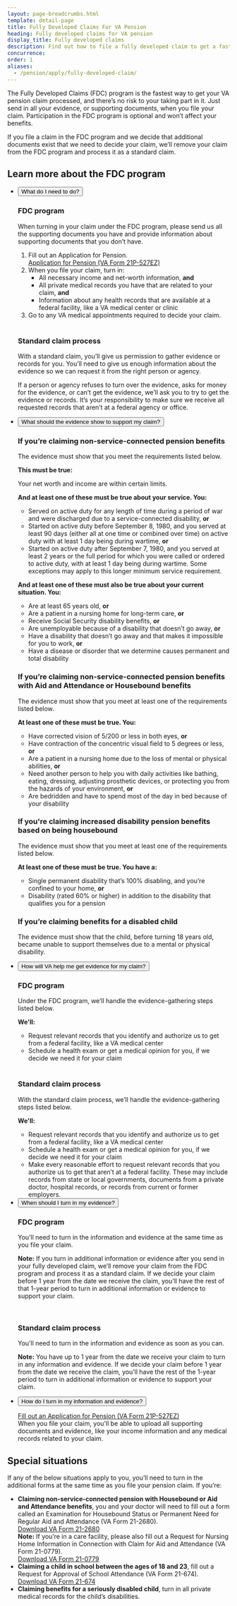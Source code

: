 ```yaml
---
layout: page-breadcrumbs.html
template: detail-page
title: Fully Developed Claims For VA Pension
heading: Fully developed claims for VA pension
display_title: Fully developed claims
description: Find out how to file a fully developed claim to get a faster decision on your VA pension claim. Through the Fully Developed Claims program, you'll submit all the evidence (supporting documents) you have—or can easily get—along with your claim and go to any required medical exams.
concurrence:
order: 1
aliases:
  - /pension/apply/fully-developed-claim/
---
```


<div class="va-introtext">

The Fully Developed Claims (FDC) program is the fastest way to get your VA pension claim processed, and there’s no risk to your taking part in it. Just send in all your evidence, or supporting documents, when you file your claim. Participation in the FDC program is optional and won’t affect your benefits.

If you file a claim in the FDC program and we decide that additional documents exist that we need to decide your claim, we’ll remove your claim from the FDC program and process it as a standard claim.

</div>


## Learn more about the FDC program

<ul class="usa-accordion" aria-multiselectable="true" >
<li>
<button class="usa-button-unstyled usa-accordion-button" aria-controls="need-to-do">What do I need to do?</button>
<div id="need-to-do" class="usa-accordion-content">

### FDC program

When turning in your claim under the FDC program, please send us all the supporting documents you have and provide information about supporting documents that you don’t have.

1. Fill out an Application for Pension. <br>
[Application for Pension (VA Form 21P-527EZ)](/pension/application/527EZ)
2. When you file your claim, turn in:
    - All necessary income and net-worth information, **and**
    - All private medical records you have that are related to your claim, **and**
    - Information about any health records that are available at a federal facility, like a VA medical center or clinic
3. Go to any VA medical appointments required to decide your claim.


<br>

### Standard claim process

With a standard claim, you’ll give us permission to gather evidence or records for you. You’ll need to give us enough information about the evidence so we can request it from the right person or agency.

If a person or agency refuses to turn over the evidence, asks for money for the evidence, or can’t get the evidence, we’ll ask you to try to get the evidence or records. It’s your responsibility to make sure we receive all requested records that aren’t at a federal agency or office.

</div>
</li>
<li>
<button class="usa-button-unstyled usa-accordion-button" aria-controls="evidence-must-show">What should the evidence show to support my claim?</button>
<div id="evidence-must-show" class="usa-accordion-content">

<h3>If you’re claiming non-service-connected pension benefits</h3>

The evidence must show that you meet the requirements listed below.

**This must be true:**

Your net worth and income are within certain limits.

**And at least one of these must be true about your service. You:**

- Served on active duty for any length of time during a period of war and were discharged due to a service-connected disability, **or**
- Started on active duty before September 8, 1980, and you served at least 90 days (either all at one time or combined over time) on active duty with at least 1 day being during wartime, **or**
- Started on active duty after September 7, 1980, and you served at least 2 years or the full period for which you were called or ordered to active duty, with at least 1 day being during wartime. Some exceptions may apply to this longer minimum service requirement.

**And at least one of these must also be true about your current situation. You:**

- Are at least 65 years old, **or**
- Are a patient in a nursing home for long-term care, **or**
- Receive Social Security disability benefits, **or**
- Are unemployable because of a disability that doesn’t go away, **or**
- Have a disability that doesn’t go away and that makes it impossible for you to work, **or**
- Have a disease or disorder that we determine causes permanent and total disability


<h3>If you’re claiming non-service-connected pension benefits with Aid and Attendance or Housebound benefits</h3>

The evidence must show that you meet at least one of the requirements listed below.


**At least one of these must be true. You:**

  - Have corrected vision of 5/200 or less in both eyes, **or**
  - Have contraction of the concentric visual field to 5 degrees or less, **or**
  - Are a patient in a nursing home due to the loss of mental or physical abilities, **or**
  - Need another person to help you with daily activities like bathing, eating, dressing, adjusting prosthetic devices, or protecting you from the hazards of your environment, **or**
  - Are bedridden and have to spend most of the day in bed because of your disability

<h3>If you're claiming increased disability pension benefits based on being housebound</h3>

The evidence must show that you meet at least one of the requirements listed below.

**At least one of these must be true. You have a:**

  - Single permanent disability that’s 100% disabling, and you’re confined to your home, **or**
  - Disability (rated 60% or higher) in addition to the disability that qualifies you for a pension

<h3>If you’re claiming benefits for a disabled child</h3>

The evidence must show that the child, before turning 18 years old, became unable to support themselves due to a mental or physical disability.

</div>
</li>
<li>
<button class="usa-button-unstyled usa-accordion-button" aria-controls="va-will-help">How will VA help me get evidence for my claim?</button>
<div id="va-will-help" class="usa-accordion-content">

### FDC program

Under the FDC program, we’ll handle the evidence-gathering steps listed below.

**We'll:**

* Request relevant records that you identify and authorize us to get from a federal facility, like a VA medical center
* Schedule a health exam or get a medical opinion for you, if we decide we need it for your claim

<br>

### Standard claim process

With the standard claim process, we’ll handle the evidence-gathering steps listed below.

**We'll:**

* Request relevant records that you identify and authorize us to get from a federal facility, like a VA medical center
* Schedule a health exam or get a medical opinion for you, if we decide we need it for your claim
* Make every reasonable effort to request relevant records that you authorize us to get that aren’t at a federal facility. These may include records from state or local governments, documents from a private doctor, hospital records, or records from current or former employers.

</div>
</li>
<li>
<button class="usa-button-unstyled usa-accordion-button" aria-controls="when-to-send">When should I turn in my evidence?</button>
<div id="when-to-send" class="usa-accordion-content">

### FDC program

You’ll need to turn in the information and evidence at the same time as you file your claim.

**Note:** If you turn in additional information or evidence after you send in your fully developed claim, we’ll remove your claim from the FDC program and process it as a standard claim. If we decide your claim before 1 year from the date we receive the claim, you’ll have the rest of that 1-year period to turn in additional information or evidence to support your claim.

<br>

### Standard claim process

You’ll need to turn in the information and evidence as soon as you can.

**Note:** You have up to 1 year from the date we receive your claim to turn in any information and evidence. If we decide your claim before 1 year from the date we receive the claim, you’ll have the rest of the 1-year period to turn in additional information or evidence to support your claim.

</div>
</li>

<li>
<button class="usa-button-unstyled usa-accordion-button" aria-controls="where-to-send">How do I turn in my information and evidence?</button>
<div id="where-to-send" class="usa-accordion-content">

[Fill out an Application for Pension (VA Form 21P-527EZ)](/pension/application/527EZ) <br>
When you file your claim, you'll be able to upload all supporting documents and evidence, like your income information and any medical records related to your claim.


</div>
</li>
</ul>

## Special situations

If any of the below situations apply to you, you’ll need to turn in the additional forms at the same time as you file your pension claim.
If you’re:
- **Claiming non-service-connected pension with Housebound or Aid and Attendance benefits**, you and your doctor will need to fill out a form called an Examination for Housebound Status or Permanent Need for Regular Aid and Attendance (VA Form 21-2680). <br>
[Download VA Form 21-2680](https://www.va.gov/vaforms/form_detail.asp?FormNo=21-2680) <br>
**Note:** If you’re in a care facility, please also fill out a Request for Nursing Home Information in Connection with Claim for Aid and Attendance (VA Form 21-0779). <br>
[Download VA Form 21-0779](https://www.va.gov/vaforms/form_detail.asp?FormNo=21-0779)
- **Claiming a child in school between the ages of 18 and 23**, fill out a Request for Approval of School Attendance (VA Form 21-674). <br>
[Download VA Form 21-674](https://www.va.gov/vaforms/form_detail.asp?FormNo=21-674)
- **Claiming benefits for a seriously disabled child**, turn in all private medical records for the child’s disabilities.


</div>
